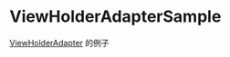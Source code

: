 ViewHolderAdapterSample
=======================

[ViewHolderAdapter](https://github.com/lwz0316/ViewHolderAdapter) 的例子

